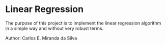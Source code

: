 # Linear Regression
The purpose of this project is to implement the linear regression algorithm in a simple way and without very robust terms.

Author: Carlos E. Miranda da Silva
